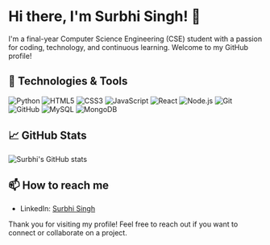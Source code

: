# Hi there, I'm Surbhi Singh! 👋

I'm a final-year Computer Science Engineering (CSE) student with a passion for coding, technology, and continuous learning. Welcome to my GitHub profile!

## 🔧 Technologies & Tools

![Python](https://img.shields.io/badge/Python-3776AB?style=for-the-badge&logo=python&logoColor=white)
![HTML5](https://img.shields.io/badge/HTML5-E34F26?style=for-the-badge&logo=html5&logoColor=white)
![CSS3](https://img.shields.io/badge/CSS3-1572B6?style=for-the-badge&logo=css3&logoColor=white)
![JavaScript](https://img.shields.io/badge/JavaScript-F7DF1E?style=for-the-badge&logo=javascript&logoColor=black)
![React](https://img.shields.io/badge/React-61DAFB?style=for-the-badge&logo=react&logoColor=black)
![Node.js](https://img.shields.io/badge/Node.js-339933?style=for-the-badge&logo=nodedotjs&logoColor=white)
![Git](https://img.shields.io/badge/Git-F05032?style=for-the-badge&logo=git&logoColor=white)
![GitHub](https://img.shields.io/badge/GitHub-181717?style=for-the-badge&logo=github&logoColor=white)
![MySQL](https://img.shields.io/badge/MySQL-4479A1?style=for-the-badge&logo=mysql&logoColor=white)
![MongoDB](https://img.shields.io/badge/MongoDB-47A248?style=for-the-badge&logo=mongodb&logoColor=white)


## 📈 GitHub Stats

![Surbhi's GitHub stats](https://github-readme-stats.vercel.app/api?username=your-github-username&show_icons=true&theme=radical)

## 📫 How to reach me

- LinkedIn: [Surbhi Singh](https://www.linkedin.com/in/surbhi-singh-4a0b07271/)

Thank you for visiting my profile! Feel free to reach out if you want to connect or collaborate on a project.

<!--
**SurbhiSingh/SurbhiSingh** is a ✨ _special_ ✨ repository because its `README.md` (this file) appears on your GitHub profile.
-->
